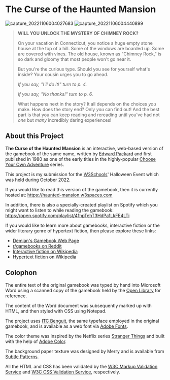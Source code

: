 # The Curse of the Haunted Mansion
![capture_20221106004027683](https://user-images.githubusercontent.com/89230459/200148761-0012e920-aa3a-4ba9-8d57-4344940a5f74.jpg)
![capture_20221106004440899](https://user-images.githubusercontent.com/89230459/200148846-e7ec4e3d-c96b-43f3-996f-38d072246637.jpg)

> **WILL YOU UNLOCK THE MYSTERY OF CHIMNEY ROCK?**
> 
> On your vacation in Connecticut, you notice a huge empty stone house at the top of a hill. Some of the windows are boarded up. Some are covered with vines. The old house, known as "Chimney Rock," is so dark and gloomy that most people won't go near it.
>
>But you're the curious type. Should you see for yourself what's inside? Your cousin urges you to go ahead.
>
>*If you say, "I'll do it!" turn to p. 4.*
>
>*If you say, "No thanks!" turn to p. 6.*
>
>What happens next in the story? It all depends on the choices *you* make. How does the story end? Only *you* can find out! And the best part is that you can keep reading and rereading until you've had not *one* but *many* incredibly daring experiences!

## About this Project

**The Curse of the Haunted Mansion** is an interactive, web-based version of the gamebook of the same name, written by [Edward Packard](https://www.edwardpackard.com/) and first published in 1980 as one of the early titles in the highly-popular [Choose Your Own Adventure](https://en.wikipedia.org/wiki/Choose_Your_Own_Adventure) series. 

This project is my submission for the [W3Schools](https://www.w3schools.com/)' Halloween Event which was held during October 2022.

If you would like to read this version of the gamebook, then it is currently hosted at: https://haunted-mansion.w3spaces.com

In addition, there is also a specially-created playlist on Spotify which you might want to listen to while reading the gamebook: https://open.spotify.com/playlist/41hpTehT3HdPa1LkFE4LTi

If you would like to learn more about gamebooks, interactive fiction or the wider literary genre of hypertext fiction, then please explore these links:

- [Demian's Gamebook Web Page](https://gamebooks.org/)
- [r/gamebooks on Reddit](https://www.reddit.com/r/gamebooks/)
- [Interactive fiction on Wikipedia](https://en.wikipedia.org/wiki/Interactive_fiction)
- [Hypertext fiction on Wikipedia](https://en.wikipedia.org/wiki/Hypertext_fiction)

## Colophon

The entire text of the original gamebook was typed by hand into Microsoft Word using a scanned copy of the gamebook held by the [Open Library](https://openlibrary.org/works/OL30112W/Choose_Your_Own_Adventure_-_The_Mystery_of_Chimney_Rock) for reference.

The content of the Word document was subsequently marked up with HTML, and then styled with CSS using Notepad.

The project uses [ITC Benguit](https://fonts.adobe.com/fonts/itc-benguiat), the same typeface employed in the original gamebook, and is available as a web font via [Adobe Fonts](https://fonts.adobe.com/).

The color theme was inspired by the Netflix series [Stranger Things](https://www.netflix.com/title/80057281) and built with the help of [Adobe Color](https://color.adobe.com).

The background paper texture was designed by Merry and is available from [Subtle Patterns](https://www.toptal.com/designers/subtlepatterns/seamless-paper-texture/).

All the HTML and CSS has been validated by the [W3C Markup Validation Service](https://validator.w3.org/) and [W3C CSS Validation Service](https://jigsaw.w3.org/css-validator/), respectively.
